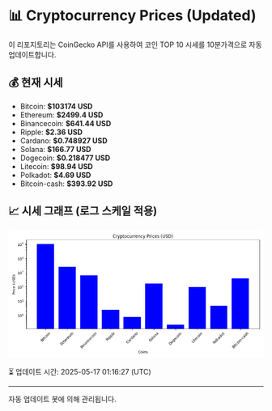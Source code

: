 
# 📊 Cryptocurrency Prices (Updated)

이 리포지토리는 CoinGecko API를 사용하여 코인 TOP 10 시세를 10분가격으로 자동 업데이트합니다.

## 💰 현재 시세
- Bitcoin: **$103174 USD**
- Ethereum: **$2499.4 USD**
- Binancecoin: **$641.44 USD**
- Ripple: **$2.36 USD**
- Cardano: **$0.748927 USD**
- Solana: **$166.77 USD**
- Dogecoin: **$0.218477 USD**
- Litecoin: **$98.94 USD**
- Polkadot: **$4.69 USD**
- Bitcoin-cash: **$393.92 USD**

## 📈 시세 그래프 (로그 스케일 적용)
![Crypto Prices](crypto_prices.png)

⏳ 업데이트 시간: 2025-05-17 01:16:27 (UTC)

---
자동 업데이트 봇에 의해 관리됩니다.
